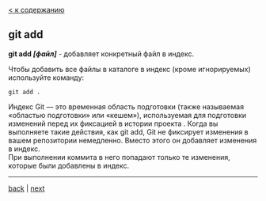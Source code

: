 [< к содержанию](./readme.md)

## git add

**git add *[файл]*** - добавляет конкретный файл в индекс.

Чтобы добавить все файлы в каталоге в индекс (кроме игнорируемых) используйте команду:

```bash=
git add .
```
Индекс Git — это временная область подготовки (также называемая «областью подготовки» или «кешем»), используемая для подготовки изменений перед их фиксацией в истории проекта . Когда вы выполняете такие действия, как git add, Git не фиксирует изменения в вашем репозитории немедленно. Вместо этого он добавляет изменения в индекс.  
При выполнении коммита в него попадают только те изменения, которые были добавлены в индекс.

---
[back](./status.md) | [next](./commit.md)
